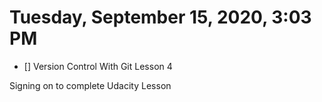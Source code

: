 # Tuesday, September 15, 2020, 3:03 PM
- [] Version Control With Git Lesson 4

Signing on to complete Udacity Lesson
